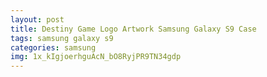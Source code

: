 ```yaml
---
layout: post
title: Destiny Game Logo Artwork Samsung Galaxy S9 Case
tags: samsung galaxy s9
categories: samsung
img: 1x_kIgjoerhguAcN_bO8RyjPR9TN34gdp
---
```

